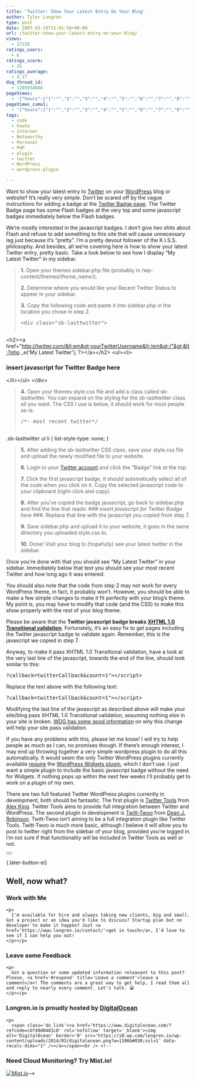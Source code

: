 ```yaml
---
title: 'Twitter: Show Your Latest Entry On Your Blog'
author: Tyler Longren
type: post
date: 2007-03-10T15:01:56+00:00
url: /twitter-show-your-latest-entry-on-your-blog/
views:
  - 17226
ratings_users:
  - 6
ratings_score:
  - 25
ratings_average:
  - 4.17
dsq_thread_id:
  - 1385934660
pageViews:
  - '{"hours":{"1":"","2":"","3":"","4":"","5":"","6":"","7":"","8":"","9":"","10":"","11":"","12":"","13":"","14":"","15":"","16":"","17":"","18":"","19":"","20":"","21":"","22":"","23":"","24":"","25":"","26":"","27":"","28":"","29":"","30":"","31":"","32":"","33":"","34":"","35":"","36":"","37":"","38":"","39":"","40":"","41":"","42":"","43":"","44":"","45":"","46":"","47":""},"days":{"2":"","3":"","4":"","5":"","6":"","7":"","8":"","9":"","10":"","11":"","12":"","13":"","14":""},"weeks":{"3":"","4":"","5":"","6":"","7":"","8":"","9":"","10":"","11":"","12":""},"months":{"4":"","5":"","6":"","7":"","8":"","9":"","10":"","11":"","12":"","13":"","14":"","15":"","16":"","17":"","18":"","19":"","20":"","21":"","22":"","23":"","24":""}}'
pageViews_cumul:
  - '{"hours":{"1":"","2":"","3":"","4":"","5":"","6":"","7":"","8":"","9":"","10":"","11":"","12":"","13":"","14":"","15":"","16":"","17":"","18":"","19":"","20":"","21":"","22":"","23":"","24":"","25":"","26":"","27":"","28":"","29":"","30":"","31":"","32":"","33":"","34":"","35":"","36":"","37":"","38":"","39":"","40":"","41":"","42":"","43":"","44":"","45":"","46":"","47":""},"days":{"2":"","3":"","4":"","5":"","6":"","7":"","8":"","9":"","10":"","11":"","12":"","13":"","14":""},"weeks":{"3":"","4":"","5":"","6":"","7":"","8":"","9":"","10":"","11":"","12":""},"months":{"4":"","5":"","6":"","7":"","8":"","9":"","10":"","11":"","12":"","13":"","14":"","15":"","16":"","17":"","18":"","19":"","20":"","21":"","22":"","23":"","24":""}}'
tags:
  - code
  - howto
  - Internet
  - Noteworthy
  - Personal
  - PHP
  - plugin
  - twitter
  - WordPress
  - wordpress-plugin

---
```

Want to show your latest entry to [Twitter][1] on your [WordPress][2] blog or website? It&#8217;s really very simple. Don&#8217;t be scared off by the vague instructions for adding a badge at the [Twitter Badge page][3]. The Twitter Badge page has some Flash badges at the very top and some javascript badges immediately below the Flash badges.  
<!--adsense-->

  
We&#8217;re mostly interested in the javascript badges. I don&#8217;t give two shits about Flash and refuse to add something to this site that will cause unnecessary lag just because it&#8217;s &#8220;pretty&#8221;. I&#8217;m a pretty devout follower of the K.I.S.S. philosophy. And besides, all we&#8217;re covering here is how to show your latest Twitter entry, pretty basic. Take a look below to see how I display &#8220;My Latest Twitter&#8221; in my sidebar.

> **1.** Open your themes sidebar.php file (probably in /wp-content/themes/_theme_name_/).
> 
> **2.** Determine where you would like your Recent Twitter Status to appear in your sidebar.
> 
> **3.** Copy the following code and paste it into sidebar.php in the location you chose in step 2.
> 
> <pre>&lt;div class="sb-lasttwitter"&gt;
&lt;h2&gt;&lt;a href="http://twitter.com/&lt;em&gt;yourTwitterUsername&lt;/em&gt;/"&gt;&lt;?php _e(&#39;My Latest Twitter&#39;); ?&gt;&lt;/a&gt;&lt;/h2&gt;
&lt;ul&gt;&lt;li&gt;
### insert javascript for Twitter Badge here ###
&lt;/li&gt;&lt;/ul&gt;
&lt;/div&gt;
</pre>
> 
> **4.** Open your themes style.css file and add a class called sb-lasttwitter. You can expand on the styling for the sb-lasttwitter class all you want. The CSS I use is below, it should work for most people as-is.
> 
> <pre>/*- most recent twitter*/
.sb-lasttwitter ul li {
	list-style-type: none;
	}
</pre>
> 
> **5.** After adding the sb-lasttwitter CSS class, save your style.css file and upload the newly modified file to your website.
> 
> **6.** Login to your [Twitter account][1] and click the &#8220;Badge&#8221; link at the top.
> 
> **7.** Click the first javascript badge, it should automatically select all of the code when you click on it. Copy the selected javascript code to your clipboard (right-click and copy).
> 
> **8.** After you&#8217;ve copied the badge javascript, go back to sidebar.php and find the line that reads: _\### insert javascript for Twitter Badge here ###_. Replace that line with the javascript you copied from step 7.
> 
> **9.** Save sidebar.php and upload it to your website, it goes in the same directory you uploaded style.css to.
> 
> **10.** Done! Visit your blog to (hopefully) see your latest twitter in the sidebar. 

Once you&#8217;re done with that you should see &#8220;My Latest Twitter&#8221; in your sidebar. Immediately below that text you should see your most recent Twitter and how long ago it was entered.

You should also note that the code from step 2 may not work for every WordPress theme, in fact, it probably won&#8217;t. However, you should be able to make a few simple changes to make it fit perfectly with your blog&#8217;s theme. My point is, you may have to modify that code (and the CSS) to make this show properly with the rest of your blog theme.  
<!--adsense-->

  
Please be aware that the **Twitter javascript badge breaks [XHTML 1.0 Transitional validation][4]**. Fortunately, it&#8217;s an easy fix to get pages including the Twitter javascript badge to validate again. Remember, this is the javascript we copied in step 7.

Anyway, to make it pass XHTML 1.0 Transitional validation, have a look at the very last line of the javascript, towards the end of the line, should look similar to this:

<pre>?callback=twitterCallback&count=1"&gt;&lt;/script&gt; 
</pre>

Replace the text above with the following text:

<pre>?callback=twitterCallback&amp;count=1"&gt;&lt;/script&gt;
</pre>

Modifying the last line of the javascript as described above will make your site/blog pass XHTML 1.0 Transitional validation, assuming nothing else in your site is broken. [WDG has some good information][5] on why this change will help your site pass validation.

If you have any problems with this, please let me know! I will try to help people as much as I can, no promises though. If there&#8217;s enough interest, I may end up throwing together a very simple wordpress plugin to do all this automatically. It would seem the only Twitter WordPress plugins currently available [require][6] the [WordPress Widgets plugin][7], which I don&#8217;t use. I just want a simple plugin to include the basic javascript badge without the need for Widgets. If nothing pops up within the next few weeks I&#8217;ll probably get to work on a plugin of my own.

There are two full featured Twitter WordPress plugins currently in development, both should be fantastic. The first plugin is [Twitter Tools][8] from [Alex King][9]. Twitter Tools aims to provide full integration between Twitter and WordPress. The second plugin in development is [Twitt-Twoo][10] from [Dean J. Robinson][11]. Twitt-Twoo isn&#8217;t aiming to be a full integration plugin like Twitter Tools. Twitt-Twoo is much more basic, although I believe it will allow you to post to twitter right from the sidebar of your blog, provided you&#8217;re logged in. I&#8217;m not sure if that functionality will be included in Twitter Tools as well or not. 

<div class="wpulike wpulike-default " >
  <div class="wp_ulike_general_class wp_ulike_is_not_liked">
    <button type="button"
					aria-label="Like Button"
					data-ulike-id="2313"
					data-ulike-nonce="b501165f7d"
					data-ulike-type="likeThis"
					data-ulike-template="wpulike-default"
					data-ulike-display-likers="0"
					data-ulike-disable-pophover="0"
					class="wp_ulike_btn wp_ulike_put_image wp_likethis_2313"></button><span class="count-box"></span>
  </div>
</div>

[][12]{.later-button-el}

<div class='what-next'>
  <h2>
    Well, now what?
  </h2>
  
  <div class='hire'>
    <h3>
      Work with Me
    </h3>
    
    <p>
      I'm available for hire and always taking new clients, big and small. Got a project or an idea you'd like to discuss? Startup plan but no developer to make it happen? Just <a href='https://www.longren.io/contact/'>get in touch</a>, I'd love to see if I can help you out!
    </p></p>
  </div>
  
  <div class='hire'>
    <h3>
      Leave some Feedback
    </h3>
    
    <p>
      Got a question or some updated information releavant to this post? Please, <a href='#respond' title='Leave a comment'>leave a comment</a>! The comments are a great way to get help, I read them all and reply to nearly every comment. Let's talk. 😀
    </p></p>
  </div>
  
  <div class='now-what-bottom-ad'>
    <h3>
      Longren.io is proudly hosted by <a href='https://www.digitalocean.com/?refcode=cbf49d0481c8'>DigitalOcean</a>
    </h3>
    
    <p>
      <span class='do_link'><a href='https://www.digitalocean.com/?refcode=cbf49d0481c8' rel='nofollow' target='_blank'><img alt='DigitalOcean' border='0' src='https://i0.wp.com/longren.io/wp-content/uploads/2014/03/digitalocean.png?w=1100&#038;ssl=1' data-recalc-dims="1" /></a></span><br /> <!--

<h3>Need Cloud Monitoring? Try Mist.io!</h3>

<span class='do_link'><a href='http://mist.io/?ref=tyler' rel='nofollow' target='_blank'><img alt='Mist.io' border='0' src='https://i0.wp.com/longren.io/wp-content/uploads/2014/04/mistio.jpg?w=1100&#038;ssl=1' data-recalc-dims="1"></a></span>--></div> </div>

 [1]: http://twitter.com/
 [2]: http://www.wordpress.org/
 [3]: http://twitter.com/account/badge
 [4]: http://validator.w3.org/
 [5]: http://www.htmlhelp.com/tools/validator/problems.html#amp
 [6]: http://www.velvet.id.au/twitter-wordpress-sidebar-widget/
 [7]: http://automattic.com/code/widgets/
 [8]: http://alexking.org/blog/2007/03/07/twitter-tools-roadmap
 [9]: http://alexking.org/
 [10]: http://www.deanjrobinson.com/plugin/twitt-twoo/
 [11]: http://www.deanjrobinson.com/
 [12]: #